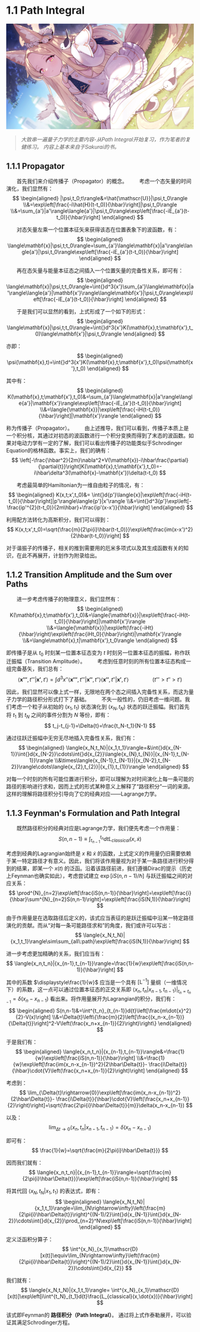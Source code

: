 # 1.1 Path Integral

![233](./Images/1.jpg)

> *大致串一遍量子力学的主要内容-从Path Integral开始复习，作为笔者的复健练习。*
> *内容上基本来自于Sakurai的书。*

## 1.1.1 Propagator

&emsp;&emsp;首先我们来介绍传播子（Propagator）的概念。
&emsp;&emsp;考虑一个态矢量的时间演化，我们显然有：
    $$
    \begin{aligned}
        |\psi,t_0;t\rangle&=\hat{\mathscr{U}}|\psi,t_0\rangle
        \\&=\exp\left[\frac{-i\hat{H}(t-t_0)}{\hbar}\right]|\psi,t_0\rangle
        \\&=\sum_{a'}|a'\rangle\langle{a'}|\psi,t_0\rangle\exp\left[\frac{-iE_{a'}(t-t_0)}{\hbar}\right]
    \end{aligned}
    $$

&emsp;&emsp;对态矢量左乘一个位置本征矢来获得该态在位置表象下的波函数，有：
    $$
    \begin{aligned}
        \langle\mathbf{x}|\psi,t;t_0\rangle=\sum_{a'}\langle\mathbf{x}|a'\rangle\langle{a'}|\psi,t_0\rangle\exp\left[\frac{-iE_{a'}(t-t_0)}{\hbar}\right]
    \end{aligned}
    $$

&emsp;&emsp;再在态矢量与能量本征态之间插入一个位置矢量的完备性关系，即可有：
    $$
    \begin{aligned}
        \langle\mathbf{x}|\psi,t;t_0\rangle=\int{}d^3{x'}\sum_{a'}\langle\mathbf{x}|a'\rangle\langle{a'}|\mathbf{x'}\rangle\langle\mathbf{x'}|\psi,t_0\rangle\exp\left[\frac{-iE_{a'}(t-t_0)}{\hbar}\right]
    \end{aligned}
    $$

&emsp;&emsp;于是我们可以显然的看到，上式形成了一个如下的形式：
    $$
    \begin{aligned}
        \langle\mathbf{x}|\psi,t;t_0\rangle=\int{}d^3{x'}K(\mathbf{x},t;\mathbf{x'},t_0)\langle\mathbf{x'}|\psi,t_0\rangle
    \end{aligned}
    $$

亦即：
    $$
    \begin{aligned}
        \psi(\mathbf{x},t)=\int{}d^3{x'}K(\mathbf{x},t;\mathbf{x'},t_0)\psi(\mathbf{x'},t_0)
    \end{aligned}
    $$

其中有：
    $$
    \begin{aligned}
        K(\mathbf{x},t;\mathbf{x'},t_0)&=\sum_{a'}\langle\mathbf{x}|a'\rangle\langle{a'}|\mathbf{x'}\rangle\exp\left[\frac{-iE_{a'}(t-t_0)}{\hbar}\right]
        \\&=\langle{\mathbf{x}}|\exp\left[\frac{-iH(t-t_0)}{\hbar}\right]|\mathbf{x'}\rangle
    \end{aligned}
    $$

称为传播子（Propagator）。
&emsp;&emsp;由上述推导，我们可以看到，传播子本质上是一个积分核，其通过对初态的波函数进行一个积分变换而得到了末态的波函数。如果对电动力学有一定的了解，我们可以看出传播子的功能类似于Schrodinger Equation的格林函数。事实上，我们的确有：
    $$
        \left[-\frac{\hbar^2}{2m}\nabla^2+V(\mathbf{x})-i\hbar\frac{\partial}{\partial{t}}\right]K(\mathbf{x},t;\mathbf{x'},t_0)=-i\hbar\delta^3(\mathbf{x}-\mathbf{x'})\delta(t-t_0)
    $$

&emsp;&emsp;考虑最简单的Hamiltonian为一维自由粒子的情况，有：
    $$
    \begin{aligned}
        K(x,t;x',t_0)&=
        \int{}d{p'}\langle{x}|\exp\left[\frac{-iH(t-t_0)}{\hbar}\right]|p'\rangle\langle{p'}|x'\rangle
        \\&=\int{}d^3{p'}\exp\left[-\frac{ip'^{2}(t-t_0)}{2m\hbar}+\frac{ip'(x-x')}{\hbar}\right]
    \end{aligned}
    $$

利用配方法转化为高斯积分，我们可以得到：
    $$
        K(x,t;x',t_0)=\sqrt{\frac{m}{2\pi{i}\hbar(t-t_0)}}\exp\left[\frac{im(x-x')^2}{2\hbar(t-t_0)}\right]
    $$

对于谐振子的传播子，相关的推到需要用的厄米多项式以及其生成函数有关的知识，在此不再展开，计划作为附录给出。

## 1.1.2 Transition Amplitude and the Sum over Paths

&emsp;&emsp;进一步考虑传播子的物理意义，我们显然有：
    $$
    \begin{aligned}
        K(\mathbf{x},t;\mathbf{x'},t_0)&=\langle{\mathbf{x}}|\exp\left[\frac{-iH(t-t_0)}{\hbar}\right]|\mathbf{x'}\rangle
        \\&=\langle{\mathbf{x}}|\exp\left(\frac{-iHt}{\hbar}\right)\exp\left(\frac{iHt_0}{\hbar}\right)|\mathbf{x'}\rangle
        \\&=\langle\mathbf{x},t|\mathbf{x'},t_0\rangle
    \end{aligned}
    $$

即传播子是从 $t_0$ 时刻某一位置本征态变为 $t$ 时刻另一位置本征态的振幅，称作跃迁振幅（Transition Amplitude）。
&emsp;&emsp;考虑到任意时刻的所有位置本征态构成一组完备基矢，我们总有：
    $$
        \langle\mathbf{x'''},t'''|\mathbf{x'},t'\rangle=\int{}d^3x''\langle\mathbf{x'''},t'''|\mathbf{x''},t''\rangle\langle\mathbf{x''},t''|\mathbf{x'},t'\rangle\qquad\qquad(t'''>t''>t')
    $$

因此，我们显然可以像上式一样，无限地在两个态之间插入完备性关系，而这为量子力学的路径积分形式打下了基础。
&emsp;&emsp;不失一般性的，仍旧考虑一维问题。我们考虑一个粒子从初始的 $(x_1,t_1)$ 状态演化到 $(x_N,t_N)$ 状态的跃迁振幅。我们首先将 $t_1$ 到 $t_N$ 之间的事件分割为 $N$ 等份，即有：
    $$
        t_j-t_{j-1}=\Delta{t}=\frac{t_N-t_1}{N-1}
    $$

通过往跃迁振幅中无穷无尽地插入完备性关系，我们有：
    $$
    \begin{aligned}
        \langle{x_N,t_N}|{x_1,t_1}\rangle=&\int{}d{x_{N-1}}\int{}d{x_{N-2}}\cdots\int{}d{x_{2}}\langle{x_{N},t_{N}}|{x_{N-1},t_{N-1}}\rangle
        \\&\times\langle{x_{N-1},t_{N-1}}|{x_{N-2},t_{N-2}}\rangle\cdots\langle{x_{2},t_{2}}|{x_{1},t_{1}}\rangle
    \end{aligned}
    $$

对每一个时刻的所有可能位置进行积分，即可以理解为对时间演化上每一条可能的路径的影响进行求和，因而上式的形式某种意义上解释了“路径积分”一词的来源。这样的理解将路径积分引导向了它的经典对应——Lagrange力学。

## 1.1.3 Feynman's Formulation and Path Integral

&emsp;&emsp;既然路径积分的经典对应是Lagrange力学，我们便先考虑一个作用量：
    $$
        S(n,n-1)\equiv\int^{t_n}_{t_{n-1}}d{t}L_{classical}(x,\dot{x})
    $$

考虑到经典的Lagrangian始终是 $x$ 和 $\dot{x}$ 的函数，上式定义的作用量仍旧需要依赖于某一特定路径才有意义。因此，我们将该作用量视为对于某一条路径进行积分得到的结果，即某一个 $x(t)$ 的泛函。沿着该路径前进，我们遵循Dirac的提示（历史上Feynman也确实如此），考虑尝试建立 $\exp[iS(n,n-1)/\hbar]$ 与跃迁振幅之间的对应关系：
    $$
        \prod^{N}_{n=2}\exp\left[\frac{iS(n,n-1)}{\hbar}\right]=\exp\left[\frac{i}{\hbar}\sum^{N}_{n=2}S(n,n-1)\right]=\exp\left[\frac{iS(N,1)}{\hbar}\right]
    $$

由于作用量是在选取路径后定义的，该式应当表征的是跃迁振幅中沿某一特定路径演化的贡献。而从“对每一条可能路径求和”的角度，我们或许可以写出：
    $$
        \langle{x_N,t_N}|{x_1,t_1}\rangle\sim\sum_{all\:path}\exp\left[\frac{iS(N,1)}{\hbar}\right]
    $$

进一步考虑更加精确的关系，我们应当有：
    $$
        \langle{x_n,t_n}|{x_{n-1},t_{n-1}}\rangle=\frac{1}{w}\exp\left[\frac{iS(n,n-1)}{\hbar}\right]
    $$

其中的系数 $\displaystyle\frac{1}{w}$ 应当是一个具有 $[\mathrm{L}^{-1}]$ 量纲（一维情况下）的系数，这一点可以通过位置本征态的正交关系即 $\langle{x_n,t_n}|{x_{n-1},t_{n-1}}\rangle|_{t_n=t_{n-1}}=\delta(x_n-x_{n-1})$ 看出来。将作用量展开为Lagrangian的积分，我们有：
    $$
    \begin{aligned}
        S(n,n-1)&=\int^{t_n}_{t_{n-1}}d{t}\left[\frac{m\dot{x}^2}{2}-V(x)\right]
        \\&=\Delta{t}\left\{\frac{m}{2}\left[\frac{(x_n-x_{n-1})}{\Delta{t}}\right]^2-V\left(\frac{x_n+x_{n-1}}{2}\right)\right\}
    \end{aligned}
    $$

于是我们有：
    $$
    \begin{aligned}
        \langle{x_n,t_n}|{x_{n-1},t_{n-1}}\rangle&=\frac{1}{w}\exp\left[\frac{iS(n,n-1)}{\hbar}\right]
        \\&=\frac{1}{w}\exp\left[\frac{im(x_n-x_{n-1})^2}{2\hbar\Delta{t}}-
        \frac{i\Delta{t}}{\hbar}\cdot{V}\left(\frac{x_n+x_{n-1}}{2}\right)\right]
    \end{aligned}
    $$

考虑到：
    $$
        \lim_{\Delta{t}\rightarrow{0}}\exp\left[\frac{im(x_n-x_{n-1})^2}{2\hbar\Delta{t}}-
        \frac{i\Delta{t}}{\hbar}\cdot{V}\left(\frac{x_n+x_{n-1}}{2}\right)\right]=\sqrt{\frac{2\pi{i}\hbar\Delta{t}}{m}}\delta(x_n-x_{n-1})
    $$

以及：
    $$
        \lim_{\Delta{t}\rightarrow{0}}\langle{x_n,t_n}|{x_{n-1},t_{n-1}}\rangle=\delta(x_n-x_{n-1})
    $$

即可有：
    $$
        \frac{1}{w}=\sqrt{\frac{m}{2\pi{i}\hbar\Delta{t}}}
    $$

因而我们就有：
    $$
        \langle{x_n,t_n}|{x_{n-1},t_{n-1}}\rangle=\sqrt{\frac{m}{2\pi{i}\hbar\Delta{t}}}\exp\left[\frac{iS(n,n-1)}{\hbar}\right]
    $$

将其代回 $\langle{x_N,t_N}|{x_1,t_1}\rangle$ 的表达式，即有：
    $$
    \begin{aligned}
        \langle{x_N,t_N}|{x_1,t_1}\rangle=\lim_{N\rightarrow\infty}\left(\frac{m}{2\pi{i}\hbar\Delta{t}}\right)^{(N-1)/2}\int{}d{x_{N-1}}\int{}d{x_{N-2}}\cdots\int{}d{x_{2}}\prod_{n=2}^N\exp\left[\frac{iS(n,n-1)}{\hbar}\right]
    \end{aligned}
    $$

定义泛函积分算子：
    $$
        \int^{x_N}_{x_1}\mathscr{D}[x(t)]\equiv\lim_{N\rightarrow\infty}\left(\frac{m}{2\pi{i}\hbar\Delta{t}}\right)^{(N-1)/2}\int{}d{x_{N-1}}\int{}d{x_{N-2}}\cdots\int{}d{x_{2}}
    $$

我们就有：
    $$
        \langle{x_N,t_N}|{x_1,t_1}\rangle=
        \int^{x_N}_{x_1}\mathscr{D}[x(t)]\exp\left[i\int^{t_N}_{t_1}d{t}\frac{L_{classical}(x,\dot{x})}{\hbar}\right]
    $$

该式即Feynman的 **路径积分（Path Integral）**。
通过将上式作泰勒展开，可以验证其满足Schrodinger方程。
